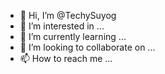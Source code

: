 - 👋 Hi, I’m @TechySuyog
- 👀 I’m interested in ...
- 🌱 I’m currently learning ...
- 💞️ I’m looking to collaborate on ...
- 📫 How to reach me ...

<!---
TechySuyog/TechySuyog is a ✨ special ✨ repository because its `README.md` (this file) appears on your GitHub profile.
You can click the Preview link to take a look at your changes.
--->

